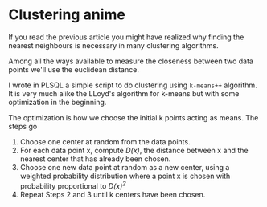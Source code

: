 # Clustering anime

If you read the previous article you might have realized why finding the nearest neighbours is necessary in many clustering algorithms.

Among all the ways available to measure the closeness between two data points we'll use the euclidean distance.

I wrote in PLSQL a simple script to do clustering using `k-means++` algorithm. It is very much alike the LLoyd's algorithm for k-means but with some optimization in the beginning.

The optimization is how we choose the initial k points acting as means. The steps go
1. Choose one center at random from the data points.
1. For each data point x, compute *D(x)*, the distance between x and the nearest center that has already been chosen.
1. Choose one new data point at random as a new center, using a weighted probability distribution where a point x is chosen with probability proportional to *D(x)<sup>2</sup>*
1. Repeat Steps 2 and 3 until k centers have been chosen.
